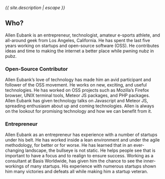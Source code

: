 
<i>{{ site.description | escape }}</i>

## Who?
Allen Eubank is an entrepreneur, technologist, amateur e-sports athlete, and all-around geek from Los Angeles, California. He has spent the last five years working on startups and open-source software (OSS). He contributes ideas and time to making the internet a better place while pwning nubz in pubz.


### Open-Source Contributor

Allen Eubank’s love of technology has made him an avid participant and follower of the OSS movement. He works on new, exciting, and useful technologies. He has worked on OSS projects such as Mozilla’s Firefox browser, UNIX terminal tools, Meteor JS packages, and PHP packages. Allen Eubank has given technology talks on Javascript and Meteor JS, spreading enthusiasm about up and coming technologies. Allen is always on the lookout for promising technology and how we can benefit from it.

### Entrepreneur

Allen Eubank as an entrepreneur has experience with a number of startups under his belt. He has worked inside a lean environment and under the agile methodology, for better or for worse. He has learned that in an ever-changing landscape, the bullseye is not static. He helps people see that is important to have a focus and to realign to ensure success. Working as a consultant at Basis Worldwide, has given him the chance to see the inner-workings of many startups. His experience with numerous startups shown him many victories and defeats all while making him a startup veteran.
